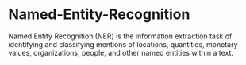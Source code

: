 # Named-Entity-Recognition
Named Entity Recognition (NER) is the information extraction task of identifying and classifying mentions of locations, quantities, monetary values, organizations, people, and other named entities within a text. 
